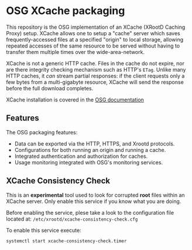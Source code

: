# OSG XCache packaging

This repository is the OSG implementation of an XCache (XRootD Caching Proxy) setup.
XCache allows one to setup a "cache" server which saves frequently-accessed
files at a specified "origin" to local storage, allowing repeated accesses of the same
resource to be served without having to transfer them multiple times over the wide-area-network.

XCache is not a generic HTTP cache.  Files in the cache do not expire, nor are there
integrity checking mechanism such as HTTP's `ETag`.  Unlike many HTTP caches, it _can_
stream partial responses: if the client requests only a few bytes from a multi-gigabyte
resource, XCache will send the response before the full download completes.

XCache installation is covered in the [OSG documentation](https://opensciencegrid.org/docs/data/stashcache/install-cache/)

## Features

The OSG packaging features:

- Data can be exported via the HTTP, HTTPS, and Xrootd protocols.
- Configurations for both running an origin and running a cache.
- Integrated authentication and authorization for caches.
- Usage monitoring integrated with OSG's monitoring services.

## XCache Consistency Check

This is an **experimental** tool used to look for corrupted **root** files within an XCache server.
Only enable this service if you know what you are doing.

Before enabling the service, plese take a look to the configuration file located at: `/etc/xrootd/xcache-consistency-check.cfg`

To enable this service execute:

```
systemctl start xcache-consistency-check.timer
```
